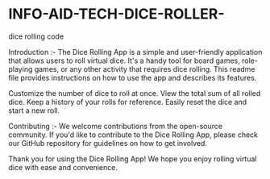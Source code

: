# INFO-AID-TECH-DICE-ROLLER-
dice rolling code 

Introduction :- 
The Dice Rolling App is a simple and user-friendly application that allows users to roll virtual dice. It's a handy tool for board games, role-playing games, or any other activity that requires dice rolling. This readme file provides instructions on how to use the app and describes its features.

Customize the number of dice to roll at once.
View the total sum of all rolled dice.
Keep a history of your rolls for reference.
Easily reset the dice and start a new roll.

Contributing :- 
We welcome contributions from the open-source community. If you'd like to contribute to the Dice Rolling App, please check our GitHub repository for guidelines on how to get involved.

Thank you for using the Dice Rolling App! We hope you enjoy rolling virtual dice with ease and convenience.
